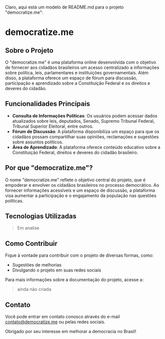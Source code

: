 Claro, aqui está um modelo de README.md para o projeto "democratize.me":

# democratize.me

## Sobre o Projeto
O "democratize.me" é uma plataforma online desenvolvida com o objetivo de fornecer aos cidadãos brasileiros um acesso centralizado a informações sobre política, leis, parlamentares e instituições governamentais. Além disso, a plataforma oferece um espaço de fórum para discussão, participação e aprendizado sobre a Constituição Federal e os direitos e deveres do cidadão.

## Funcionalidades Principais
- **Consulta de Informações Políticas**: Os usuários podem acessar dados atualizados sobre leis, deputados, Senado, Supremo Tribunal Federal, Tribunal Superior Eleitoral, entre outros.
- **Fórum de Discussão**: A plataforma disponibiliza um espaço para que os cidadãos possam compartilhar suas opiniões, reclamações e sugestões sobre assuntos políticos.
- **Área de Aprendizado**: A plataforma oferece conteúdo educativo sobre a Constituição Federal, direitos e deveres do cidadão brasileiro.

## Por que "democratize.me"?
O nome "democratize.me" reflete o objetivo central do projeto, que é empoderar e envolver os cidadãos brasileiros no processo democrático. Ao fornecer informações acessíveis e um espaço de discussão, a plataforma visa aumentar a participação e o engajamento da população nas questões políticas.

## Tecnologias Utilizadas
> Em analise

## Como Contribuir
Fique à vontade para contribuir com o projeto de diversas formas, como:
- Sugestões de melhorias
- Divulgando o projeto em suas redes sociais

Para mais informações sobre a documentação do projeto, acesse a:
> ainda não criada 

## Contato
Você pode entrar em contato conosco através do e-mail contato@democratize.me ou pelas redes sociais.

Obrigado por seu interesse em melhorar a democracia no Brasil!
